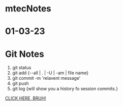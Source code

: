 # mtecNotes

# 01-03-23
# Git Notes

1. git status
2. git add {--all | . | -U | -am | file name}
3. git commit -m 'relavent message'
4. git push 
5. git log {will show you a history fo session commits.}

<a href='./pages/index.html'>CLICK HERE, BRUH!<a>